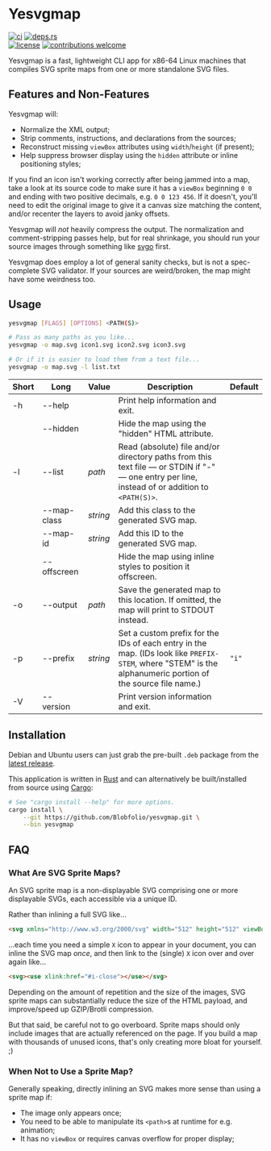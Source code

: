 # Yesvgmap

[![ci](https://img.shields.io/github/actions/workflow/status/Blobfolio/yesvgmap/ci.yaml?style=flat-square&label=ci)](https://github.com/Blobfolio/yesvgmap/actions)
[![deps.rs](https://deps.rs/repo/github/blobfolio/yesvgmap/status.svg?style=flat-square&label=deps.rs)](https://deps.rs/repo/github/blobfolio/yesvgmap)<br>
[![license](https://img.shields.io/badge/license-wtfpl-ff1493?style=flat-square)](https://en.wikipedia.org/wiki/WTFPL)
[![contributions welcome](https://img.shields.io/badge/PRs-welcome-brightgreen.svg?style=flat-square&label=contributions)](https://github.com/Blobfolio/yesvgmap/issues)



Yesvgmap is a fast, lightweight CLI app for x86-64 Linux machines that compiles SVG sprite maps from one or more standalone SVG files.



## Features and Non-Features

Yesvgmap will:

* Normalize the XML output;
* Strip comments, instructions, and declarations from the sources;
* Reconstruct missing `viewBox` attributes using `width`/`height` (if present);
* Help suppress browser display using the `hidden` attribute or inline positioning styles;

If you find an icon isn't working correctly after being jammed into a map, take a look at its source code to make sure it has a `viewBox` beginning `0 0` and ending with two positive decimals, e.g. `0 0 123 456`. If it doesn't, you'll need to edit the original image to give it a canvas size matching the content, and/or recenter the layers to avoid janky offsets.

Yesvgmap will _not_ heavily compress the output. The normalization and comment-stripping passes help, but for real shrinkage, you should run your source images through something like [svgo](https://github.com/svg/svgo) first.

Yesvgmap does employ a lot of general sanity checks, but is not a spec-complete SVG validator. If your sources are weird/broken, the map might have some weirdness too.



## Usage

```bash
yesvgmap [FLAGS] [OPTIONS] <PATH(S)>

# Pass as many paths as you like...
yesvgmap -o map.svg icon1.svg icon2.svg icon3.svg

# Or if it is easier to load them from a text file...
yesvgmap -o map.svg -l list.txt
```

| Short | Long | Value | Description | Default |
| ----- | ---- | ----- | ----------- | ------- |
| -h | --help | | Print help information and exit. | |
| | --hidden | | Hide the map using the "hidden" HTML attribute. | |
| -l | --list | *path* | Read (absolute) file and/or directory paths from this text file — or STDIN if "-" — one entry per line, instead of or addition to `<PATH(S)>`. | |
| | --map-class | *string* | Add this class to the generated SVG map. | |
| | --map-id | *string* | Add this ID to the generated SVG map. | |
| | --offscreen | | Hide the map using inline styles to position it offscreen. | |
| -o | --output | *path* | Save the generated map to this location. If omitted, the map will print to STDOUT instead. | |
| -p | --prefix | *string* | Set a custom prefix for the IDs of each entry in the map. (IDs look like `PREFIX-STEM`, where "STEM" is the alphanumeric portion of the source file name.) | `"i"` |
| -V | --version | | Print version information and exit. | |



## Installation

Debian and Ubuntu users can just grab the pre-built `.deb` package from the [latest release](https://github.com/Blobfolio/yesvgmap/releases/latest).

This application is written in [Rust](https://www.rust-lang.org/) and can alternatively be built/installed from source using [Cargo](https://github.com/rust-lang/cargo):

```bash
# See "cargo install --help" for more options.
cargo install \
    --git https://github.com/Blobfolio/yesvgmap.git \
    --bin yesvgmap
```



## FAQ

### What Are SVG Sprite Maps?

An SVG sprite map is a non-displayable SVG comprising one or more displayable SVGs, each accessible via a unique ID.

Rather than inlining a full SVG like…

```html
<svg xmlns="http://www.w3.org/2000/svg" width="512" height="512" viewBox="0 0 512.001 512.001"><path fill="currentColor" d="M512.001 84.853L427.148 0 256.001 171.147 84.853 0 0 84.853 171.148 256 0 427.148l84.853 84.853 171.148-171.147 171.147 171.147 84.853-84.853L340.853 256z"/></svg>
```

…each time you need a simple `X` icon to appear in your document, you can inline the SVG map _once_, and then link to the (single) `X` icon over and over again like…

```html
<svg><use xlink:href="#i-close"></use></svg>
```

Depending on the amount of repetition and the size of the images, SVG sprite maps can substantially reduce the size of the HTML payload, and improve/speed up GZIP/Brotli compression.

But that said, be careful not to go overboard. Sprite maps should only include images that are actually referenced on the page. If you build a map with thousands of unused icons, that's only creating more bloat for yourself. ;)



### When Not to Use a Sprite Map?

Generally speaking, directly inlining an SVG makes more sense than using a sprite map if:
* The image only appears once;
* You need to be able to manipulate its `<path>`s at runtime for e.g. animation;
* It has no `viewBox` or requires canvas overflow for proper display;
